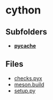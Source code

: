 # cython

## Subfolders

- [__pycache__](__pycache__)

## Files

- [checks.pyx](checks.pyx)
- [meson.build](meson.build)
- [setup.py](setup.py)
